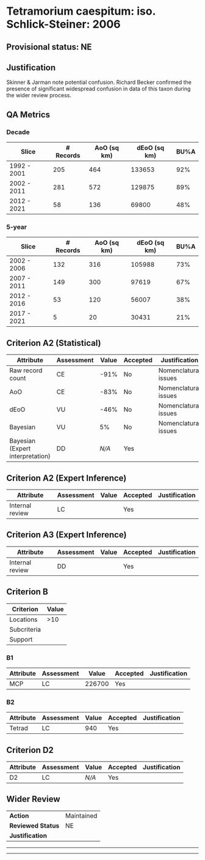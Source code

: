 # Tetramorium caespitum: iso. Schlick-Steiner: 2006
## Provisional status: NE

## Justification
Skinner & Jarman note potential confusion. Richard Becker confirmed the presence of significant widespread confusion in data of this taxon during the wider review process.
## QA Metrics
### Decade
| Slice | # Records | AoO (sq km) | dEoO (sq km) |BU%A |
|---|---|---|---|---|
|1992 - 2001|205|464|133653|92%|
|2002 - 2011|281|572|129875|89%|
|2012 - 2021|58|136|69800|48%|
### 5-year
| Slice | # Records | AoO (sq km) | dEoO (sq km) |BU%A |
|---|---|---|---|---|
|2002 - 2006|132|316|105988|73%|
|2007 - 2011|149|300|97619|67%|
|2012 - 2016|53|120|56007|38%|
|2017 - 2021|5|20|30431|21%|
## Criterion A2 (Statistical)
|Attribute|Assessment|Value|Accepted|Justification
|---|---|---|---|---|
|Raw record count|CE|-91%|No|Nomenclatural issues|
|AoO|CE|-83%|No|Nomenclatural issues|
|dEoO|VU|-46%|No|Nomenclatural issues|
|Bayesian|VU|5%|No|Nomenclatural issues|
|Bayesian (Expert interpretation)|DD|*N/A*|Yes||
## Criterion A2 (Expert Inference)
|Attribute|Assessment|Value|Accepted|Justification
|---|---|---|---|---|
|Internal review|LC||Yes||
## Criterion A3 (Expert Inference)
|Attribute|Assessment|Value|Accepted|Justification
|---|---|---|---|---|
|Internal review|DD||Yes||
## Criterion B
|Criterion| Value|
|---|---|
|Locations|>10|
|Subcriteria||
|Support||
### B1
|Attribute|Assessment|Value|Accepted|Justification
|---|---|---|---|---|
|MCP|LC|226700|Yes||
### B2
|Attribute|Assessment|Value|Accepted|Justification
|---|---|---|---|---|
|Tetrad|LC|940|Yes||
## Criterion D2
|Attribute|Assessment|Value|Accepted|Justification
|---|---|---|---|---|
|D2|LC|*N/A*|Yes||
## Wider Review
|  |  |
|---|---|
|**Action**|Maintained|
|**Reviewed Status**|NE|
|**Justification**||
---
 ---
 <br><br>
